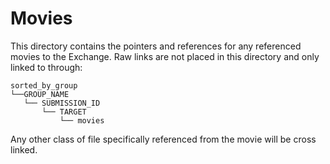 # Movies

This directory contains the pointers and references for any referenced movies to the Exchange.
Raw links are not placed in this directory and only linked to through:
```
sorted_by_group
└──GROUP_NAME
   └── SUBMISSION_ID
       └── TARGET
           └── movies
```

Any other class of file specifically referenced from the movie will be cross linked.